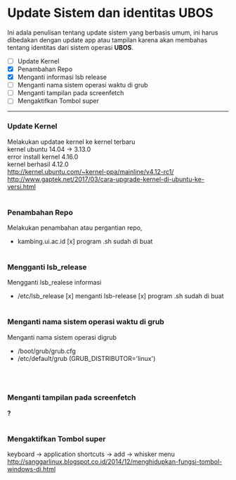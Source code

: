 # Update Sistem dan identitas UBOS

Ini adala penulisan tentang update sistem yang berbasis umum, ini harus dibedakan dengan update app atau tampilan karena akan membahas tentang identitas dari sistem operasi **UBOS**.

- [ ] Update Kernel
- [x] Penambahan Repo
- [x] Menganti informasi lsb release
- [ ] Menganti nama sistem operasi waktu di grub
- [ ] Menganti tampilan pada screenfetch
- [ ] Mengaktifkan Tombol super

----

### Update Kernel
Melakukan updatae kernel ke kernel terbaru
<br>kernel ubuntu 14.04 -> 3.13.0
<br>error install kernel 4.16.0
<br>kernel berhasil 4.12.0
<br>http://kernel.ubuntu.com/~kernel-ppa/mainline/v4.12-rc1/
<br>http://www.gaptek.net/2017/03/cara-upgrade-kernel-di-ubuntu-ke-versi.html
<br><br>

### Penambahan Repo
Melakukan penambahan atau pergantian repo, 
* kambing.ui.ac.id 
[x] program .sh sudah di buat
<br><br>

### Mengganti lsb_release
Mengganti lsb_realese informasi
* /etc/lsb_release
[x] menganti lsb-release 
[x] program .sh sudah di buat
<br><br>

### Menganti nama sistem operasi waktu di grub
Menganti nama sistem operasi digrub
* /boot/grub/grub.cfg
* /etc/default/grub (GRUB_DISTRIBUTOR='linux')

<br><br>

### Menganti tampilan pada screenfetch
**?**
<br><br>

### Mengaktifkan Tombol super
keyboard -> application shortcuts -> add -> whisker menu 
http://sanggarlinux.blogspot.co.id/2014/12/menghidupkan-fungsi-tombol-windows-di.html
<br><br>
